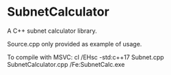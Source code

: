 # SubnetCalculator
A C++ subnet calculator library.

Source.cpp only provided as example of usage.

To compile with MSVC:
cl /EHsc -std:c++17 Subnet.cpp SubnetCalculator.cpp /Fe:SubnetCalc.exe